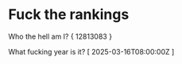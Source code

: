 # Fuck the rankings

Who the hell am I?
{ 12813083 }

What fucking year is it?
[ 2025-03-16T08:00:00Z ]
